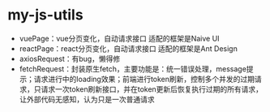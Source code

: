 # my-js-utils

- vuePage：vue分页变化，自动请求接口 适配的框架是Naive UI
- reactPage：react分页变化，自动请求接口 适配的框架是Ant Design
- axiosRequest：有bug，懒得修
- fetchRequest：封装原生fetch，主要功能是：统一错误处理，message提示；请求进行中的loading效果；前端进行token刷新，控制多个并发的过期请求，只请求一次token刷新接口，并在token更新后恢复执行过期的所有请求，让外部代码无感知，认为只是一次普通请求

